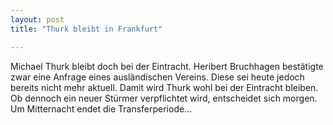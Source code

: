 ```yaml
---
layout: post
title: "Thurk bleibt in Frankfurt"

---
```


Michael Thurk bleibt doch bei der Eintracht. Heribert Bruchhagen bestätigte zwar eine Anfrage eines ausländischen Vereins. Diese sei heute jedoch bereits nicht mehr aktuell. Damit wird Thurk wohl bei der Eintracht bleiben. Ob dennoch ein neuer Stürmer verpflichtet wird, entscheidet sich morgen. Um Mitternacht endet die Transferperiode...


